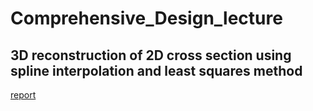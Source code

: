 Comprehensive_Design_lecture
=============================
3D reconstruction of 2D cross section using spline interpolation and least squares method
-------------------------------------------------------------------------------------------

[report](https://github.com/young3984/Comprehensive_Design_lecture/blob/master/Plan%26Report/Report.pdf)
